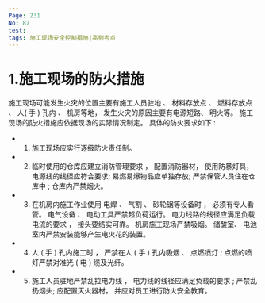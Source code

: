 ```yaml
---
Page: 231
No: 87
test: 
tags: 施工现场安全控制措施|高频考点
---
```

# 1.施工现场的防火措施
施工现场可能发生火灾的位置主要有施工人员驻地 、 材料存放点 、 燃料存放点 、 人( 手 ) 孔内 、 机房等地， 发生火灾的原因主要有电源短路、 明火等。 施工现场的防火措施应依据现场的实际情况制定。 具体的防火要求如下 :

- 1. 施工现场应实行逐级防火责任制。
- 2. 临时使用的仓库应建立消防管理要求 ， 配置消防器材， 使用防暴灯具， 电源线的线径应符合要求; 易燃易爆物品应单独存放; 严禁保管人员住在仓库中 ; 仓库内严禁烟火。
- 3. 在机房内施工作业使用 电焊 、 气割 、 砂轮锯等设备时 ， 必须有专人看管。 电气设备 、 电动工具严禁超负荷运行。 电力线路的线径应满足负载电流的要求 ， 接头要结实可靠。 机房施工现场严禁吸烟。 储酸室、 电池室内严禁安装能够产生电火花的装置。
- 4. 人 ( 手 ) 孔内施工时 ， 严禁在人 ( 手 ) 孔内吸烟 、 点燃喷灯 ; 点燃的喷灯严禁对准光 ( 电 ) 缆及光纤。
- 5. 施工人员驻地严禁乱拉电力线 ， 电力线的线径应满足负载的要求 ; 严禁乱扔烟头; 应配置灭火器材， 并应对员工进行防火安全教育。